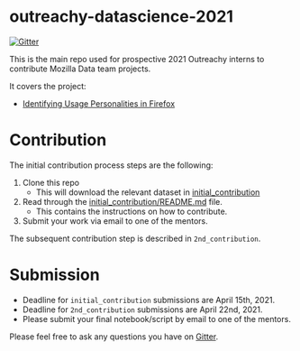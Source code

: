 # outreachy-datascience-2021

[![Gitter](https://badges.gitter.im/mozilla-datascience-outreach/community.svg)](https://gitter.im/mozilla-datascience-outreach/community?utm_source=badge&utm_medium=badge&utm_campaign=pr-badge)

This is the main repo used for prospective 2021 Outreachy interns to contribute Mozilla Data team projects.

It covers the project:

* [Identifying Usage Personalities in Firefox](https://www.outreachy.org/outreachy-may-2021-internship-round/communities/firefox-data-team/#identifying-usage-personalities-in-firefox)

# Contribution
The initial contribution process steps are the following:
1. Clone this repo
   - This will download the relevant dataset in [initial_contribution](https://github.com/mozilla/outreachy-datascience-2021/tree/master/initial_contribution)
2. Read through the [initial_contribution/README.md](https://github.com/mozilla/outreachy-datascience-2021/blob/master/initial_contribution/README.md) file.
   - This contains the instructions on how to contribute.  
3. Submit your work via email to one of the mentors. 

The subsequent contribution step is described in `2nd_contribution`.

# Submission
  * Deadline for `initial_contribution` submissions are April 15th, 2021. 
  * Deadline for `2nd_contribution` submissions are April 22nd, 2021.
  * Please submit your final notebook/script by email to one of the mentors.

Please feel free to ask any questions you have on [Gitter](https://gitter.im/mozilla-datascience-outreach/community?utm_source=share-link&utm_medium=link&utm_campaign=share-link). 
